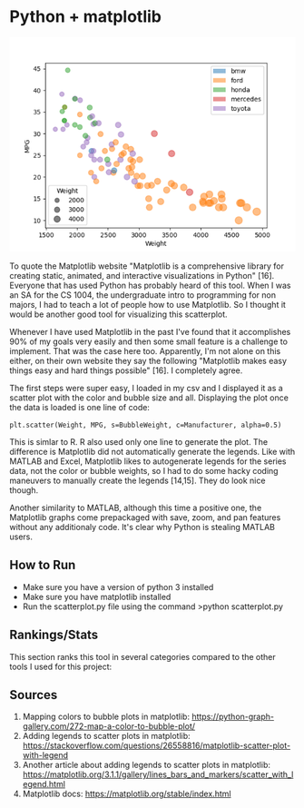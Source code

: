 # Python + matplotlib
![Matplotlib version of the graph](../img/matplotlib.png)

To quote the Matplotlib website "Matplotlib is a comprehensive library for creating static, animated, and interactive visualizations in Python" [16]. Everyone that has used Python has probably heard of this tool. When I was an SA for the CS 1004, the undergraduate intro to programming for non majors, I had to teach a lot of people how to use Matplotlib. So I thought it would be another good tool for visualizing this scatterplot.

Whenever I have used Matplotlib in the past I've found that it accomplishes 90% of my goals very easily and then some small feature is a challenge to implement. That was the case here too. Apparently, I'm not alone on this either, on their own website they say the following "Matplotlib makes easy things easy and hard things possible" [16]. I completely agree.

The first steps were super easy, I loaded in my csv and I displayed it as a scatter plot with the color and bubble size and all. Displaying the plot once the data is loaded is one line of code:
```
plt.scatter(Weight, MPG, s=BubbleWeight, c=Manufacturer, alpha=0.5)
```
This is simlar to R. R also used only one line to generate the plot. The difference is Matplotlib did not automatically generate the legends. Like with MATLAB and Excel, Matplotlib likes to autogenerate legends for the series data, not the color or bubble weights, so I had to do some hacky coding maneuvers to manually create the legends [14,15]. They do look nice though.

Another similarity to MATLAB, although this time a positive one, the Matplotlib graphs come prepackaged with save, zoom, and pan features without any additionaly code. It's clear why Python is stealing MATLAB users.

## How to Run
- Make sure you have a version of python 3 installed
- Make sure you have matplotlib installed
- Run the scatterplot.py file using the command >python scatterplot.py

## Rankings/Stats
This section ranks this tool in several categories compared to the other tools I used for this project:

## Sources
1. Mapping colors to bubble plots in matplotlib: https://python-graph-gallery.com/272-map-a-color-to-bubble-plot/
2. Adding legends to scatter plots in matplotlib: https://stackoverflow.com/questions/26558816/matplotlib-scatter-plot-with-legend
3. Another article about adding legends to scatter plots in matplotlib: https://matplotlib.org/3.1.1/gallery/lines_bars_and_markers/scatter_with_legend.html
4. Matplotlib docs: https://matplotlib.org/stable/index.html